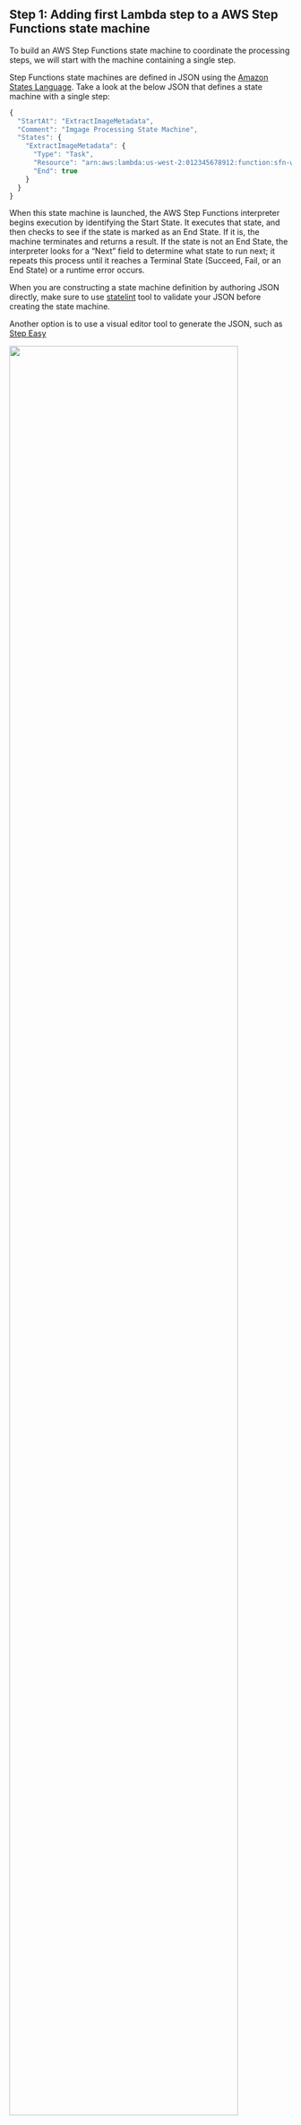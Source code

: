 ## Step 1: Adding first Lambda step to a AWS Step Functions state machine

To build an AWS Step Functions state machine to coordinate the processing steps, we will start with the machine containing a single step. 

Step Functions state machines are defined in JSON using the [Amazon States Language](https://states-language.net/spec.html). Take a look at the below JSON that defines a state machine with a single step:

```javascript
{
  "StartAt": "ExtractImageMetadata",
  "Comment": "Imgage Processing State Machine",
  "States": {
    "ExtractImageMetadata": {
      "Type": "Task",
      "Resource": "arn:aws:lambda:us-west-2:012345678912:function:sfn-workshop-setup-ExtractMetadata",
      "End": true
    }
  }
}
```	

When this state machine is launched, the AWS Step Functions interpreter begins execution by identifying the Start State. It executes that state, and then checks to see if the state is marked as an End State. If it is, the machine terminates and returns a result. If the state is not an End State, the interpreter looks for a “Next” field to determine what state to run next; it repeats this process until it reaches a Terminal State (Succeed, Fail, or an End State) or a runtime error occurs.

When you are constructing a state machine definition by authoring JSON directly, make sure to use [statelint](https://github.com/awslabs/statelint) tool to validate your JSON before creating the state machine. 

Another option is to use a visual editor tool to generate the JSON, such as [Step Easy](http://step-easy.s3-website-us-west-2.amazonaws.com/)

<img src="images/step-easy-intro.png" width="90%">

### Step 1A: Add AWS Lambda Task state 

1. Open the [Step Easy](http://step-easy.s3-website-us-west-2.amazonaws.com/) tool and name the state machine `Image Processing State Machine`
	<img src="images/1a-step-easy-name.png" width="90%">

1. Drag an AWS Lamdba Task into the canvas and click the edit button. Name the state `ExtractImageMetadata` and paste in the ARN of the lambda function that does metadata extraction 
	> To find the ARN of the metadata extraction AWS Lambda function, in the AWS CloudFormation Console, go to the **sfn-workshop-setup** stack, look in the Outputs section for **ExtractMetadataLambda**
	> 
	> It should look something like `arn:aws:lambda:us-west-2:<YOUR-ACCOUNT-ID>:function:sfn-workshop-setup-ExtractMetadata`

 <img src="images/1a-step-lambda-details.png" width="90%">

1. Draw a connector between the state machine start point and the Lambda Task on the canvas

1. Click **Export** to get the generated JSON of the state machine definition

### Step 1B: Create an initial AWS Step Functions state machine

1.  Go to [AWS Step Functions management console](http://console.aws.amazon.com/states/home)

1.  You might see the Get Started page if you have not used AWS Step Functions before. If that's the case, click **Get Started**, it should lead you to the page to create a new state machine. Otherwise, click the **Create a State Machine** button.

1. Type `ImageProcessing-1` for the state machine name

1. Scroll down until you see the section **Step3: Review your code and visual workflow**.  
Paste in the JSON exported from Step Easy tool in Step 1A

1. You can click on the &#x21ba; icon next to **Visual Workflow** to refresh the visual representation of the state machine:

 <img src="images/1b-step-console-preview.png" width="90%">

1. Click **Create State Machine** to create the state machine.

1. In the pop-up window, select the IAM role automatically generated for you (the name should look like `StatesExecutionRole-{region-name}`).

	![pick IAM role for state machine](./images/1b-pick-state-role.png)

### Step 1C: Test the state machine execution

1. Click the **New execution** button to start a new execution.

1. Here you specify the input data passed into the AWS Step Functions state machine to process.

   Each execution of a Step Functions state machine has an unique ID. You can either specify one when starting the execution, or have the service generate one for you. In the text field that says "enter your execution id here",  you can specify an execution ID, or leave it blank. 

	For input data, use the following JSON template. Make sure to substitute the s3Bucket field with your own value.

	```JSON
	{
	  "s3Bucket": "FILL_IN_YOUR_VALUE",
	  "s3Key": "tests/1_cactus.jpg"
	}
	```

	> The `s3Bucket` and `s3Key` fields tell the image processing workflow the Amazon S3 bucket and key the picture is stored at.
	   
	For `s3Bucket` field, look in the **Output** section of the **sfn-workshop-setup** stack for `PhotoRepoS3Bucket`.  
	
	We recommend you save the test input JSON in a text editor (Sublime, Notepad++, etc.) as we will reuse it in later steps.
	
	Click **Start Execution**
	

	<img src="images/1c-input-new.png" width="90%">

1.  You can now see the state machine execution in action. Explore the different tabs in the Console to see what information is available to you for this execution:

	<img src="images/1c-execution.png" width="90%">


### Step 1D: Using ResultPath to join output with original input

If you take a look at the **Output** of the state machine we just created, it has lots of useful information about the metadata that was extracted from the image by the Lambda function, but what if we also want to pass down the original input data that was passed to this step? e.g. subsequent steps also need reference to the s3Bucket and s3Key that the image is stored at. 

One option is to write this logic in the Lambda function itself to copy the input data into the output of the Lambda function. Alternatively, Step Functions provides a feature we can leverage -- **Paths**. This feature allows to manipulate the input passed into a task and the output of task passed on to the next state using a JSON path expression.

There are three different types of **Paths** fields: **InputPath**, **ResultPath** and **OutputPath**. (Read more about the Paths feature in [documentation](https://docs.aws.amazon.com/step-functions/latest/dg/awl-ref-paths.html) and [Amazon States Language specification.](https://states-language.net/spec.html#path) ) 

For our specific need we will use the **ResultPath** field. This field defines for passing on data to the next state, which part of the input JSON will be replaced by the result of the execution (e.g. output of the Lambda function). By default (if omitted), this field takes on `$`, which means the execution result will the be entire data passed on to the next (OutputPath allows further filtering of the output of ResultPath). That behavior can be changed by explicitly specifying a JSON path: 
 
- If the **ResultPath** JSON path expression matches an item in the state's input, only that input item is overwritten with the results of executing the state's task. The entire modified input becomes available to the state's output.

- If the **ResultPath** JSON path expression does not match an item in the state's input, that item is added to the input. The item contains the results of executing the state's task. The expanded input becomes available to the state's output.

1. AWS Step Functions needs to keep track of every state machine versions, since there may be instances of multiple versiones simultaneously. The way the user interface reflects that for the time being is by not allowing you to edit an existing state machine. Instead you will have to create a new one. 

	On the AWS Step Functions management console page click on **Dashboard** to go back to your list of state machines.
	
1. Select `ImageProcessing-1` and click **Copy to New**

1. Leave all the defaults, scroll down to the section **Step3: Review your code and visual workflow**, and add the attribute `"ResultPath": "$.extractedMetadata"` to the task. The final JSON should look like the following:

	```javascript
	{
	  "StartAt": "ExtractImageMetadata",
	  "Comment": "Image Processing State Machine",
	  "States": {
	    "ExtractImageMetadata": {
	      "Type": "Task",
	      "Resource": "arn:aws:lambda:us-west-2:012345678912:function:sfn-workshop-setup-ExtractMetadata",
	      "ResultPath": "$.extractedMetadata",
	      "End": true
	    }
	  }
	}
	```
1. Click **Create State Machine**

1. Select the `StatesExecutionRole-{region-name}` execution role

1. Click **Ok**

1. Click **New Execution**

1. Enter the same JSON input you used on Step 1C-2 (you can find it by going to the execution history of the `ImageProcessing-1` and copy the JSON from the details>Input plane) and click **Start Execution**
	
	<img src="images/1d-start-execution.png" width="90%">

1. Let it finish and verify that the **Output** contains now the state input attributes plus an additional field `extractedMetadata` that contains the task ouput, effectively merging both the input and the output

	<img src="images/1d-output-w-resultpath.png" width="90%">

1. You are now ready to move on to [Step 2](step-2.md)!
